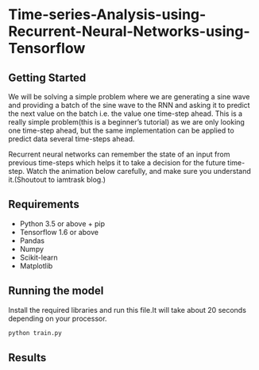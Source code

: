 # Time-series-Analysis-using-Recurrent-Neural-Networks-using-Tensorflow

## Getting Started
We will be solving a simple problem where we are generating a sine wave and providing a batch of the sine wave to the RNN and asking it to predict the next value on the batch i.e. the value one time-step ahead. This is a really simple problem(this is a beginner’s tutorial) as we are only looking one time-step ahead, but the same implementation can be applied to predict data several time-steps ahead.

Recurrent neural networks can remember the state of an input from previous time-steps which helps it to take a decision for the future time-step. Watch the animation below carefully, and make sure you understand it.(Shoutout to iamtrask blog.)




## Requirements
 * Python 3.5 or above + pip
 * Tensorflow 1.6 or above
 * Pandas
 * Numpy
 * Scikit-learn
 * Matplotlib
 
 ## Running the model
 Install the required libraries and run this file.It will take about 20 seconds depending on your processor. 
 ```python
 python train.py
 ```

 ## Results
 




